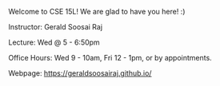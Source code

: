 Welcome to CSE 15L! We are glad to have you here! :)

Instructor: Gerald Soosai Raj

Lecture: Wed @ 5 - 6:50pm

Office Hours: Wed 9 - 10am, Fri 12 - 1pm, or by appointments.

Webpage: https://geraldsoosairaj.github.io/
